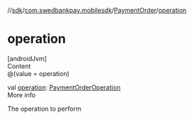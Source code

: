 //[sdk](../../../index.md)/[com.swedbankpay.mobilesdk](../index.md)/[PaymentOrder](index.md)/[operation](operation.md)



# operation  
[androidJvm]  
Content  
@(value = operation)  
  
val [operation](operation.md): [PaymentOrderOperation](../-payment-order-operation/index.md)  
More info  


The operation to perform

  



